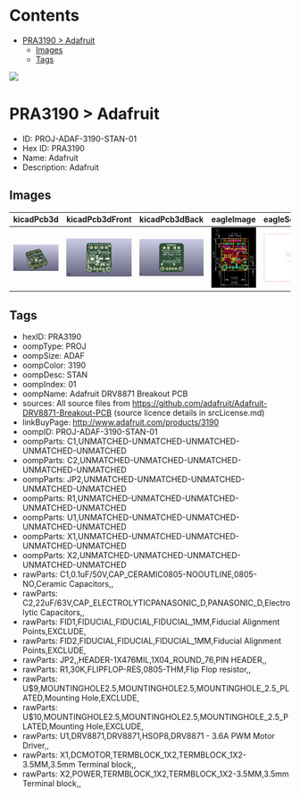 



Contents
========

* [PRA3190 > Adafruit](#pra3190--adafruit)
	* [Images](#images)
	* [Tags](#tags)
  
![][im]
# PRA3190 > Adafruit

- ID: PROJ-ADAF-3190-STAN-01
- Hex ID: PRA3190
- Name: Adafruit
- Description: Adafruit

## Images
  
  

|kicadPcb3d|kicadPcb3dFront|kicadPcb3dBack|eagleImage|eagleSchemImage|
| :---: | :---: | :---: | :---: | :---: |
|[![kicadPcb3d](kicadPcb3d_140.png)](kicadPcb3d.png)|[![kicadPcb3dFront](kicadPcb3dFront_140.png)](kicadPcb3dFront.png)|[![kicadPcb3dBack](kicadPcb3dBack_140.png)](kicadPcb3dBack.png)|[![eagleImage](eagleImage_140.png)](eagleImage.png)|[![eagleSchemImage](eagleSchemImage_140.png)](eagleSchemImage.png)|

## Tags

- hexID: PRA3190
- oompType: PROJ
- oompSize: ADAF
- oompColor: 3190
- oompDesc: STAN
- oompIndex: 01
- oompName: Adafruit DRV8871 Breakout PCB
- sources: All source files from https://github.com/adafruit/Adafruit-DRV8871-Breakout-PCB (source licence details in srcLicense.md)
- linkBuyPage: http://www.adafruit.com/products/3190
- oompID: PROJ-ADAF-3190-STAN-01
- oompParts: C1,UNMATCHED-UNMATCHED-UNMATCHED-UNMATCHED-UNMATCHED
- oompParts: C2,UNMATCHED-UNMATCHED-UNMATCHED-UNMATCHED-UNMATCHED
- oompParts: JP2,UNMATCHED-UNMATCHED-UNMATCHED-UNMATCHED-UNMATCHED
- oompParts: R1,UNMATCHED-UNMATCHED-UNMATCHED-UNMATCHED-UNMATCHED
- oompParts: U1,UNMATCHED-UNMATCHED-UNMATCHED-UNMATCHED-UNMATCHED
- oompParts: X1,UNMATCHED-UNMATCHED-UNMATCHED-UNMATCHED-UNMATCHED
- oompParts: X2,UNMATCHED-UNMATCHED-UNMATCHED-UNMATCHED-UNMATCHED
- rawParts: C1,0.1uF/50V,CAP_CERAMIC0805-NOOUTLINE,0805-NO,Ceramic Capacitors,,
- rawParts: C2,22uF/63V,CAP_ELECTROLYTICPANASONIC_D,PANASONIC_D,Electrolytic Capacitors,,
- rawParts: FID1,FIDUCIAL,FIDUCIAL,FIDUCIAL_1MM,Fiducial Alignment Points,EXCLUDE,
- rawParts: FID2,FIDUCIAL,FIDUCIAL,FIDUCIAL_1MM,Fiducial Alignment Points,EXCLUDE,
- rawParts: JP2,,HEADER-1X476MIL,1X04_ROUND_76,PIN HEADER,,
- rawParts: R1,30K,FLIPFLOP-RES,0805-THM,Flip Flop resistor,,
- rawParts: U$9,MOUNTINGHOLE2.5,MOUNTINGHOLE2.5,MOUNTINGHOLE_2.5_PLATED,Mounting Hole,EXCLUDE,
- rawParts: U$10,MOUNTINGHOLE2.5,MOUNTINGHOLE2.5,MOUNTINGHOLE_2.5_PLATED,Mounting Hole,EXCLUDE,
- rawParts: U1,DRV8871,DRV8871,HSOP8,DRV8871 - 3.6A PWM Motor Driver,,
- rawParts: X1,DCMOTOR,TERMBLOCK_1X2,TERMBLOCK_1X2-3.5MM,3.5mm Terminal block,,
- rawParts: X2,POWER,TERMBLOCK_1X2,TERMBLOCK_1X2-3.5MM,3.5mm Terminal block,,



[im]: kicadPcb3d_450.png
